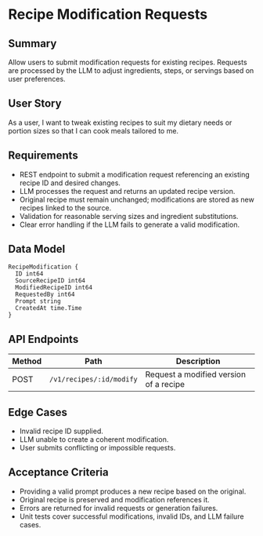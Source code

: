 # Recipe Modification Requests

## Summary

Allow users to submit modification requests for existing recipes. Requests are processed by the LLM to adjust ingredients, steps, or servings based on user preferences.

## User Story

As a user, I want to tweak existing recipes to suit my dietary needs or portion sizes so that I can cook meals tailored to me.

## Requirements

- REST endpoint to submit a modification request referencing an existing recipe ID and desired changes.
- LLM processes the request and returns an updated recipe version.
- Original recipe must remain unchanged; modifications are stored as new recipes linked to the source.
- Validation for reasonable serving sizes and ingredient substitutions.
- Clear error handling if the LLM fails to generate a valid modification.

## Data Model

```
RecipeModification {
  ID int64
  SourceRecipeID int64
  ModifiedRecipeID int64
  RequestedBy int64
  Prompt string
  CreatedAt time.Time
}
```

## API Endpoints

| Method | Path                       | Description                           |
| ------ | -------------------------- | ------------------------------------- |
| POST   | `/v1/recipes/:id/modify`   | Request a modified version of a recipe |

## Edge Cases

- Invalid recipe ID supplied.
- LLM unable to create a coherent modification.
- User submits conflicting or impossible requests.

## Acceptance Criteria

- Providing a valid prompt produces a new recipe based on the original.
- Original recipe is preserved and modification references it.
- Errors are returned for invalid requests or generation failures.
- Unit tests cover successful modifications, invalid IDs, and LLM failure cases.
